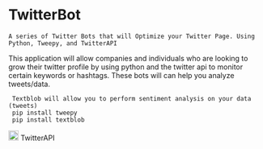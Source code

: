 # TwitterBot  
    A series of Twitter Bots that will Optimize your Twitter Page. Using Python, Tweepy, and TwitterAPI


This application will allow companies and individuals who are looking to grow their twitter profile by using python and the twitter api to monitor certain keywords or hashtags. These bots will can help you analyze tweets/data.

     Textblob will allow you to perform sentiment analysis on your data (tweets)
     pip install tweepy
     pip install textblob

<img src="https://image.flaticon.com/icons/svg/33/33985.svg" width="20" height="20" /> TwitterAPI
